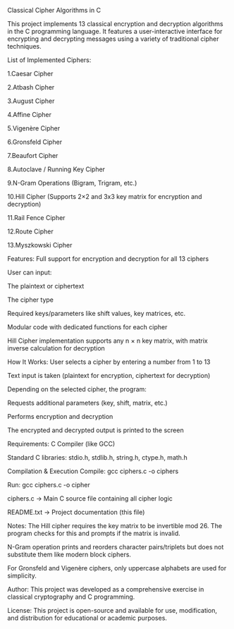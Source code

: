 Classical Cipher Algorithms in C

This project implements 13 classical encryption and decryption algorithms in the C programming language. It features a user-interactive interface for encrypting and decrypting messages using a variety of traditional cipher techniques.

List of Implemented Ciphers:

1.Caesar Cipher

2.Atbash Cipher

3.August Cipher

4.Affine Cipher

5.Vigenère Cipher

6.Gronsfeld Cipher

7.Beaufort Cipher

8.Autoclave / Running Key Cipher

9.N-Gram Operations (Bigram, Trigram, etc.)

10.Hill Cipher (Supports 2×2 and 3x3 key matrix for encryption and decryption)

11.Rail Fence Cipher

12.Route Cipher

13.Myszkowski Cipher

Features:
Full support for encryption and decryption for all 13 ciphers

User can input:

The plaintext or ciphertext

The cipher type

Required keys/parameters like shift values, key matrices, etc.

Modular code with dedicated functions for each cipher

Hill Cipher implementation supports any n × n key matrix, with matrix inverse calculation for decryption

How It Works:
User selects a cipher by entering a number from 1 to 13

Text input is taken (plaintext for encryption, ciphertext for decryption)

Depending on the selected cipher, the program:

Requests additional parameters (key, shift, matrix, etc.)

Performs encryption and decryption

The encrypted and decrypted output is printed to the screen

Requirements:
C Compiler (like GCC)

Standard C libraries: stdio.h, stdlib.h, string.h, ctype.h, math.h

Compilation & Execution
Compile:
gcc ciphers.c -o ciphers

Run:
gcc ciphers.c -o cipher

ciphers.c -> Main C source file containing all cipher logic

README.txt -> Project documentation (this file)

Notes:
The Hill cipher requires the key matrix to be invertible mod 26. The program checks for this and prompts if the matrix is invalid.

N-Gram operation prints and reorders character pairs/triplets but does not substitute them like modern block ciphers.

For Gronsfeld and Vigenère ciphers, only uppercase alphabets are used for simplicity.

Author:
This project was developed as a comprehensive exercise in classical cryptography and C programming.

License:
This project is open-source and available for use, modification, and distribution for educational or academic purposes.
